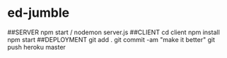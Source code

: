 # ed-jumble
##SERVER
  npm start / nodemon server.js
##CLIENT
  cd client
  npm install
  npm start
##DEPLOYMENT
git add .
git commit -am "make it better"
git push heroku master
